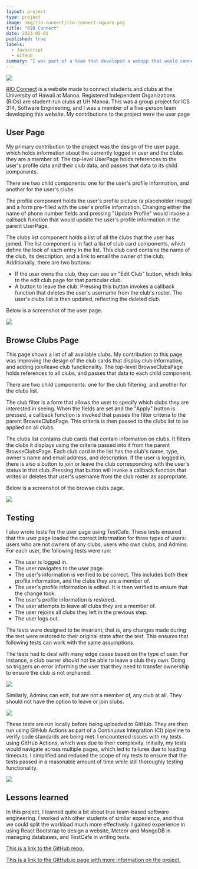 ```yaml
---
layout: project
type: project
image: img/rio-connect/rio-connect-square.png
title: "RIO Connect"
date: 2023-05-01
published: true
labels:
  - Javascript
  - GitHub
summary: "I was part of a team that developed a webapp that would connect UH Manoa students to clubs on campus."
---
```


<img class="img-fluid" src="../img/rio-connect/rio-connect-logo.png">

[RIO Connect](https://rio-connect.com/) is a website made to connect students and clubs at the University of Hawaii at Manoa. Registered Independent Organizations (RIOs) are student-run clubs at UH Manoa. This was a group project for ICS 314, Software Engineering, and I was a member of a five-person team developing this website. My contributions to the project were the user page

## User Page
My primary contribution to the project was the design of the user page, which holds information about the currently logged in user and the clubs they are a member of. The top-level UserPage holds references to the user's profile data and their club data, and passes that data to its child components. 

There are two child components: one for the user's profile information, and another for the user's clubs. 

The profile component holds the user's profile picture (a placeholder image) and a form pre-filled with the user's profile information. Changing either the name of phone number fields and pressing "Update Profile" would invoke a callback function that would update the user's profile information in the parent UserPage.

The clubs list component holds a list of all the clubs that the user has joined. The list component is in fact a list of club card components, which define the look of each entry in the list. This club card contains the name of the club, its description, and a link to email the owner of the club. Additionally, there are two buttons:
- If the user owns the club, they can see an "Edit Club" button, which links to the edit club page for that particular club.
- A button to leave the club. Pressing this button invokes a callback function that deletes the user's username from the club's roster. The user's clubs list is then updated, reflecting the deleted club.

Below is a screenshot of the user page.

<img class="img-fluid" src="../img/rio-connect/user-page.png">

## Browse Clubs Page
This page shows a list of all available clubs. My contribution to this page was improving the design of the club cards that display club information, and adding join/leave club functionality. The top-level BrowseClubsPage holds references to all clubs, and passes that data to each child component.

There are two child components: one for the club filtering, and another for the clubs list.

The club filter is a form that allows the user to specify which clubs they are interested in seeing. When the fields are set and the "Apply" button is pressed, a callback function is invoked that passes the filter criteria to the parent BrowseClubsPage. This criteria is then passed to the clubs list to be applied on all clubs.

The clubs list contains club cards that contain information on clubs. It filters the clubs it displays using the criteria passed into it from the parent BrowseClubsPage. Each club card in the list has the club's name, type, owner's name and email address, and description. If the user is logged in, there is also a button to join or leave the club corresponding with the user's status in that club. Pressing that button will invoke a callback function that writes or deletes that user's username from the club roster as appropriate.

Below is a screenshot of the browse clubs page.

<img class="img-fluid" src="../img/rio-connect/browse-clubs-page.png">

## Testing
I also wrote tests for the user page using TestCafe. These tests ensured that the user page loaded the correct information for three types of users: users who are not owners of any clubs, users who own clubs, and Admins. For each user, the following tests were run:
- The user is logged in.
- The user navigates to the user page.
- The user's information is verified to be correct. This includes both their profile information, and the clubs they are a member of.
- The user's profile information is edited. It is then verified to ensure that the change took.
- The user's profile information is restored.
- The user attempts to leave all clubs they are a member of.
- The user rejoins all clubs they left in the previous step.
- The user logs out.

The tests were designed to be invariant, that is, any changes made during the test were restored to their original state after the test. This ensures that following tests can work with the same assumptions.

The tests had to deal with many edge cases based on the type of user. For instance, a club owner should not be able to leave a club they own. Doing so triggers an error informing the user that they need to transfer ownership to ensure the club is not orphaned.

<img class="img-fluid" src="../img/rio-connect/no-orphan.png">

Similarly, Admins can edit, but are not a member of, any club at all. They should not have the option to leave or join clubs.

<img class="img-fluid" src="../img/rio-connect/admin-clubs.png">

These tests are run locally before being uploaded to GitHub. They are then run using GitHub Actions as part of a Continuous Integration (CI) pipeline to verify code standards are being met. I encountered issues with my tests using GitHub Actions, which was due to their complexity. Initially, my tests would navigate across multiple pages, which led to failures due to loading timeouts. I simplified and reduced the scope of my tests to ensure that the tests passed in a reasonable amount of time while still thoroughly testing functionality. 

<img class="img-fluid" src="../img/rio-connect/local-tests.png">

## Lessons learned
In this project, I learned quite a bit about true team-based software engineering. I worked with other students of similar experience, and thus we could split the workload much more effectively. I gained experience in using React Bootstrap to design a website, Meteor and MongoDB in managing databases, and TestCafe in writing tests.

[This is a link to the GitHub repo.](https://github.com/montoyaoa/EE371Calculator)

[This is a link to the GitHub.io page with more information on the project.](https://rio-connect.github.io/)